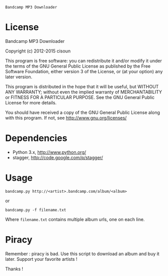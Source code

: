 	Bandcamp MP3 Downloader

License
=======
Bandcamp MP3 Downloader

Copyright (c) 2012-2015 cisoun

This program is free software: you can redistribute it and/or modify
it under the terms of the GNU General Public License as published by
the Free Software Foundation, either version 3 of the License, or
(at your option) any later version.

This program is distributed in the hope that it will be useful,
but WITHOUT ANY WARRANTY; without even the implied warranty of
MERCHANTABILITY or FITNESS FOR A PARTICULAR PURPOSE.  See the
GNU General Public License for more details.

You should have received a copy of the GNU General Public License
along with this program.  If not, see <http://www.gnu.org/licenses/>


Dependencies
============
 - Python 3.x, http://www.python.org/
 - stagger, http://code.google.com/p/stagger/

Usage
=====
`bandcamp.py http://<artist>.bandcamp.com/album/<album>`

or

`bandcamp.py -f filename.txt`

Where `filename.txt` contains multiple album urls, one on each line.

Piracy
======
Remember : piracy is bad. Use this script to download an album and buy it later.
Support your favorite artists !

Thanks !
